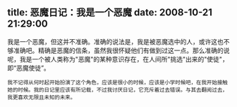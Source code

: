 title: 恶魔日记：我是一个恶魔
date: 2008-10-21 21:29:00
---

我是一个恶魔，但这并不准确。准确的说法是，我是被恶魔选中的人，或许这也不够准确吧。精确是恶魔的信条，虽然我很怀疑他们有做到过这一点。那么准确的说呢，我是一个被人类称为"恶魔"的某种意识存在，在人间所"挑选"出来的"使徒"，即“恶魔使徒”。

    我不记得从何时起开始扮演了这个角色，应该是很小的时候，应该是小学时候吧，在我开始接触她的时候。我的日记里应该有所记载，不过我讨厌日记，它充斥着过去错误。与其去翻阅过去，我更喜欢无限且未知的未来。